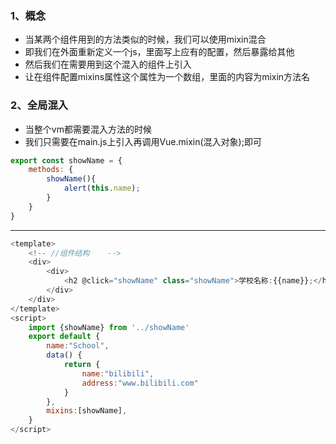 ### 1、概念
+ 当某两个组件用到的方法类似的时候，我们可以使用mixin混合
+ 即我们在外面重新定义一个js，里面写上应有的配置，然后暴露给其他
+ 然后我们在需要用到这个混入的组件上引入
+ 让在组件配置mixins属性这个属性为一个数组，里面的内容为mixin方法名
### 2、全局混入
+ 当整个vm都需要混入方法的时候
+ 我们只需要在main.js上引入再调用Vue.mixin(混入对象);即可
```js
export const showName = {
    methods: {
        showName(){
            alert(this.name);
        }
    }
}
```
---
```js
<template>
    <!-- //组件结构    -->
    <div>
        <div>
            <h2 @click="showName" class="showName">学校名称:{{name}};</h2>
        </div>
    </div>
</template>
<script>
    import {showName} from '../showName'
    export default {
        name:"School",
        data() {
            return {
                name:"bilibili",
                address:"www.bilibili.com"
            }
        },
        mixins:[showName],
    }
</script>
```